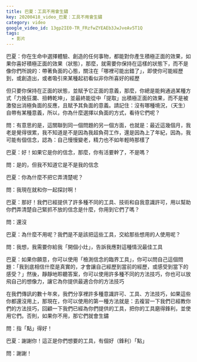 ```yaml
---
title: 巴夏：工具不用會生鏽
key: 20200418_video_巴夏：工具不用會生鏽
category: video
google_video_id: 13gp2IE0-TR_FRzfwZYEAEb3JwJveAv5T1Q
tags:
  - 影片
---
```


巴夏：你在生命中選擇體驗、創造的任何事物，都能對你產生積極正面的效果，如果你喜好積極正面的效果（狀態），那麼，就需要你保持在這樣的狀態下，而不是像你們所說的：帶著負面的心態，關注在「哪裡可能出錯了」，即使你可能經歷到，或創造出，或者吸引來某種起初看似非你所喜好的經歷

但只要你保持在正面的狀態，並賦予它正面的意義，那麼，你總是能夠通過某種方式「力挽狂瀾、扭轉乾坤」，並最終能從中「提取」出積極正面的效果，而不是被激發出消極負面的反應，且賦予其負面的意義。請記住：沒有哪種境況，（天生）自帶有某種意義，所以，你為什麼選擇以負面的方式，看待它們呢？

問：有意思的是，這關聯到同一個問題的另一個方面，也就是：最近這幾個月，我老是覺得很累，我不知道是不是因為我超負荷工作，還是因為上了年紀，因為，我可能有個信念，認為：自己慢慢變老，精力也不如年輕時那樣了

巴夏：好！如果它是你的信念，那麼，你有活要幹了，不是嗎？

問：是的，但我不知道它是不是我的信念

巴夏：你為什麼不把它弄清楚呢？

問：我現在就和你一起探討啊！

巴夏：那好！我們已經提供了許多種不同的工具、技術和自我意識許可，用以幫助你們弄清楚自己緊抓不放的信念是什麼，你用到它們了嗎？

問：還沒

巴夏：為什麼不用呢？我們是不是該把這些工具，交給那些想用的人使用呢？

問：我想，我需要你給我「開個小灶」，告訴我應對這種情況最佳工具

巴夏：如果你願意，你可以使用「檢測信念的臨界工具」，你可以問自己這個問題：「我到底相信什麼是真實的，才會讓自己經歷到當前的經歷，或感受到當下的感受？」然後，靜靜地聆聽答案，你可以使用許多種不同的方法技巧，你也可以放飛自己的想像力，讓它為你提供最適合你的方法技巧

在我們傳訊的數十年來，我們分享裡許多種意識許可、工具、方法技巧，如果這些你都還沒用上，那現在，你可以使用的第一種方法就是：去複習一下我們已經教你們的方法技巧，回顧一下我們已經為你們提供的工具，把你的工具磨得鋒利，並使用它們。否則，如果你不用，那它們就會生鏽

問：指「點」得好！

巴夏：謝謝你！這正是你們想要的工具，有個好（鋒利）「點」

問：謝謝！
